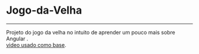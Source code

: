 # Jogo-da-Velha
___
Projeto do jogo da velha no intuito de aprender um pouco mais sobre Angular .<br>
[video usado como base](https://www.youtube.com/watch?v=G0bBLvWXBvc).
